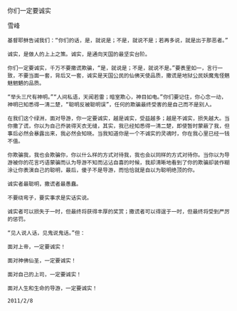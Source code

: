 你们一定要诚实

雪峰


    基督耶稣告诫我们：“你们的话，是，就说是；不是，就说不是；若再多说，就是出于那恶者。”

    诚实，是做人的上上之策。诚实，是通向天国的最坚实台阶。

    你们一定要诚实，千万不要撒谎欺骗，“是，就说是；不是，就说不是。”要表里如一，言行一致，不要当面一套，背后又一套，诚实是天国公民的仙佛天使品质，撒谎是地狱公民妖魔鬼怪魑魅魍魉的品质。

    “举头三尺有神明。”“人间私语，天闻若雷；暗室欺心，神目如电。”你们要记住，你心念一动，神明已知悉得一清二楚，“聪明反被聪明误”，任何的欺骗最终受害的是自己而不是别人。

    在我们这个绿洲，面对导游，你一定要诚实，越是诚实，受益越多；越是不诚实，损失越大。当你撒了谎，你以为自己乔装得天衣无缝，其实，我已经知悉得一清二楚，即使暂时蒙蔽了我，但事后必然会暴露出来，我必然会知晓。当我知道你是一个不诚实的灵魂时，你在我心里已经一钱不值。

    你欺骗我，我也会欺骗你，你以什么样的方式对待我，我也会以同样的方式对待你。当你以为导游被你的花言巧语蒙骗而认为导游不知而沾沾自喜的时候，我却清晰地看到了你的欺骗却装作糊涂让你表演自己的聪明，最后，傻子不是导游，而恰恰就是自以为聪明绝顶的你。

    诚实者最聪明，撒谎者最愚蠢。

    不要绕弯子，要实事求是实话实说。

    诚实者可以损失于一时，但最终将获得丰厚的奖赏；撒谎者可以得逞于一时，但最终将受到严厉的惩罚。

    “见人说人话，见鬼说鬼话。”但：

    面对上帝，一定要诚实！

    面对神佛仙圣，一定要诚实！

    面对自己的上司，一定要诚实！

    面对人生和生命的导游，一定要诚实！

    2011/2/8



